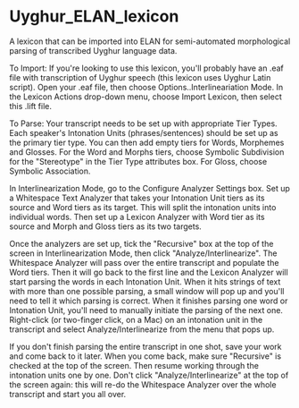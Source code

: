 # Uyghur_ELAN_lexicon
A lexicon that can be imported into ELAN for semi-automated morphological parsing of transcribed Uyghur language data. 

To Import:
If you're looking to use this lexicon, you'll probably have an .eaf file with transcription of Uyghur speech (this lexicon uses Uyghur Latin script). Open your .eaf file, then choose Options..Interlineariation Mode. In the Lexicon Actions drop-down menu, choose Import Lexicon, then select this .lift file. 

To Parse:
Your transcript needs to be set up with appropriate Tier Types. Each speaker's Intonation Units (phrases/sentences) should be set up as the primary tier type. You can then add empty tiers for Words, Morphemes and Glosses. For the Word and Morphs tiers, choose Symbolic Subdivision for the "Stereotype" in the Tier Type attributes box. For Gloss, choose Symbolic Association. 

In Interlinearization Mode, go to the Configure Analyzer Settings box. Set up a Whitespace Text Analyzer that takes your Intonation Unit tiers as its source and Word tiers as its target. This will split the intonation units into individual words. Then set up a Lexicon Analyzer with Word tier as its source and Morph and Gloss tiers as its two targets. 

Once the analyzers are set up, tick the "Recursive" box at the top of the screen in Interlinearization Mode, then click "Analyze/Interlinearize". The Whitespace Analyzer will pass over the entire transcript and populate the Word tiers. Then it will go back to the first line and the Lexicon Analyzer will start parsing the words in each Intonation Unit. When it hits strings of text with more than one possible parsing, a small window will pop up and you'll need to tell it which parsing is correct. When it finishes parsing one word or Intonation Unit, you'll need to manually initiate the parsing of the next one. Right-click (or two-finger click, on a Mac) on an intonation unit in the transcript and select Analyze/Interlinearize from the menu that pops up.

If you don't finish parsing the entire transcript in one shot, save your work and come back to it later. When you come back, make sure "Recursive" is checked at the top of the screen. Then resume working through the intonation units one by one. Don't click "Analyze/Interlinearize" at the top of the screen again: this will re-do the Whitespace Analyzer over the whole transcript and start you all over.
